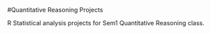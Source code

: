 #Quantitative Reasoning Projects

R Statistical analysis projects for Sem1 Quantitative Reasoning class.
